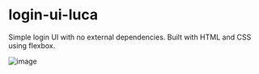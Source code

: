 # login-ui-luca

Simple login UI with no external dependencies. Built with HTML and CSS using flexbox.

![image](https://user-images.githubusercontent.com/114132281/236734883-0758d6fd-3914-4f1c-9014-1a3046b78acc.png)
